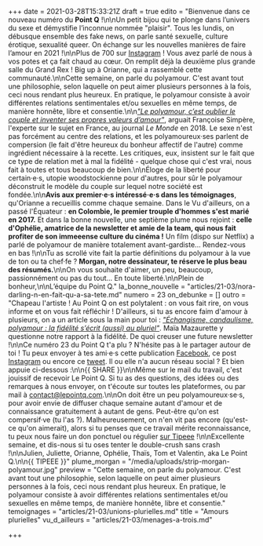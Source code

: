 +++
date = 2021-03-28T15:33:21Z
draft = true
edito = "Bienvenue dans ce nouveau numéro du **Point Q** !\n\nUn petit bijou qui te plonge dans l’univers du sexe et démystifie l’inconnue nommée \"plaisir\". Tous les lundis, on débusque ensemble des fake news, on parle santé sexuelle, culture érotique, sexualité queer. On échange sur les nouvelles manières de faire l’amour en 2021 !\n\nPlus de 700 sur [Instagram](https://www.instagram.com/lepoint.q/) ! Vous avez parlé de nous à vos potes et ça fait chaud au cœur. On remplit déjà la deuxième plus grande salle du Grand Rex ! Big up à Orianne, qui a rassemblé cette communauté.\n\nCette semaine, on parle du polyamour. C'est avant tout une philosophie, selon laquelle on peut aimer plusieurs personnes à la fois, ceci nous rendant plus heureux. En pratique, le polyamour consiste à avoir différentes relations sentimentales et/ou sexuelles en même temps, de manière honnête, libre et consentie.\n\n[_\"Le polyamour, c’est oublier le couple et inventer ses propres valeurs d’amour\"_](https://www.lemonde.fr/festival/article/2018/10/05/le-polyamour-c-est-oublier-le-couple-et-inventer-ses-propres-valeurs-d-amour_5365161_4415198.html), arguait Françoise Simpère, l'experte sur le sujet en France, au journal _Le Monde_ en 2018. Le sexe n'est pas forcément au centre des relations, et les polyamoureux·ses parlent de compersion (le fait d'être heureux du bonheur affectif de l'autre) comme ingrédient nécessaire à la recette. Les critiques, eux, insistent sur le fait que ce type de relation met à mal la fidélité - quelque chose qui c'est vrai, nous fait à toutes et tous beaucoup de bien.\n\nÉloge de la liberté pour certain·e·s, utopie woodstockienne pour d'autres, pour sûr le polyamour déconstruit le modèle du couple sur lequel notre société est fondée.\n\n**Avis aux premier·e·s intéressé·e·s dans les témoignages**, qu'Orianne a recueillis comme chaque semaine. Dans le Vu d'ailleurs, on a passé l'Équateur : **en Colombie, le premier trouple d'hommes s'est marié en 2017.** Et dans la bonne nouvelle, une septième plume nous rejoint : **celle d'Ophélie, amatrice de la newsletter et amie de la team, qui nous fait profiter de son immeeense culture du cinéma !** Un film (dispo sur Netflix) a parlé de polyamour de manière totalement avant-gardiste... Rendez-vous en bas !\n\nTu as scrollé vite fait la partie définitions du polyamour à la vue de ton ou ta chef·fe ? **Morgan, notre dessinateur, te réserve le plus beau des résumés.**\n\nOn vous souhaite d'aimer, un peu, beaucoup, passionnément ou pas du tout... En toute liberté.\n\nPlein de bonheur,\n\nL’équipe du Point Q."
la_bonne_nouvelle = "articles/21-03/nora-darling-n-en-fait-qu-a-sa-tete.md"
numero = 23
on_debunke = []
outro = "Chapeau l'artiste ! Au Point Q on est polytalent : on vous fait rire, on vous informe et on vous fait réfléchir ! D'ailleurs, si tu as encore faim d'amour à plusieurs, on a un article sous la main pour toi : [_\"Échangisme, candaulisme, polyamour : la fidélité s’écrit (aussi) au pluriel\"_](https://www.lemonde.fr/m-le-mag/article/2019/02/17/echangisme-candaulisme-polyamour-la-fidelite-s-ecrit-aussi-au-pluriel_5424516_4500055.html). Maïa Mazaurette y questionne notre rapport à la fidélité. De quoi creuser une future newsletter !\n\nCe numéro 23 du Point Q t'a plu ? N'hésite pas à le partager autour de toi ! Tu peux envoyer à tes ami·e·s cette publication [Facebook](https://www.facebook.com/lepointq.news/photos/a.137269331479096/233739068498788/), ce post [Instagram](https://www.instagram.com/p/CLXaWOOnQrw/) ou encore ce [tweet](https://twitter.com/LePointQ/status/1356187077218623492). Il ou elle n'a aucun réseau social ? Et bien appuie ci-dessous :\n\n{{ SHARE }}\n\nMême sur le mail du travail, c'est jouissif de recevoir Le Point Q. Si tu as des questions, des idées ou des remarques à nous envoyer, on t'écoute sur toutes les plateformes, ou par mail à [contact@lepointq.com](mailto:contact@lepointq.com).\n\nOn doit être un peu polyamoureux·se·s, pour avoir envie de diffuser chaque semaine autant d'amour et de connaissance gratuitement à autant de gens. Peut-être qu'on est compersif·ve (tu l'as ?). Malheureusement, on n'en vit pas encore (qu'est-ce qu'on aimerait), alors si tu penses que ce travail mérite reconnaissance, tu peux nous faire un don ponctuel ou régulier [sur Tipeee]() !\n\nExcellente semaine, et dis-nous si tu oses tenter le double-crush sans crash !\n\nJulien, Juliette, Orianne, Ophélie, Thaïs, Tom et Valentin, aka Le Point Q.\n\n{{ TIPEEE }}"
plume_morgan = "/media/uploads/strip-morgan-polyamour.jpg"
preview = "Cette semaine, on parle du polyamour. C'est avant tout une philosophie, selon laquelle on peut aimer plusieurs personnes à la fois, ceci nous rendant plus heureux. En pratique, le polyamour consiste à avoir différentes relations sentimentales et/ou sexuelles en même temps, de manière honnête, libre et consentie."
temoignages = "articles/21-03/unions-plurielles.md"
title = "Amours plurielles"
vu_d_ailleurs = "articles/21-03/menages-a-trois.md"

+++

